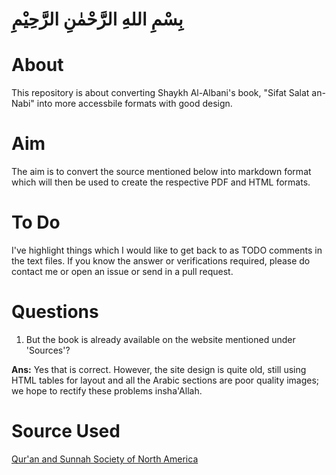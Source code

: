 # بِسْمِ اللهِ الرَّحْمٰنِ الرَّحِيْمِ

# About
This repository is about converting Shaykh Al-Albani's book, "Sifat Salat an-Nabi" into more accessbile formats with good design.

# Aim
The aim is to convert the source mentioned below into markdown format which will then be used to create the respective PDF and HTML formats.

# To Do

I've highlight things which I would like to get back to as TODO comments in the text files. If you know the answer or verifications required, please do contact me or open an issue or send in a pull request.

# Questions
1. But the book is already available on the website mentioned under 'Sources'?

  **Ans:** Yes that is correct. However, the site design is quite old, still using HTML tables for layout and all the Arabic sections are poor quality images; we hope to rectify these problems insha'Allah.

# Source Used
[Qur'an and Sunnah Society of North America](http://www.qss.org/articles/salah/toc.html)
